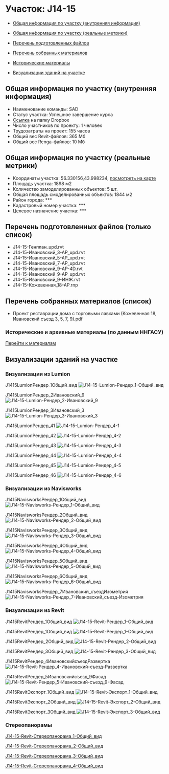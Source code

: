 # Участок: J14-15

* [Общая информация по участку (внутренняя информация)](#Chapter1)

* [Общая информация по участку (реальные метрики)](#Chapter2)

* [Перечень подготовленных файлов](#Chapter3)

* [Перечень собранных материалов](#Chapter4)

* [Исторические материалы](#Chapter5)

* [Визуализации зданий на участке](#Chapter6)

## <a id="Chapter1"></a> Общая информация по участку (внутренняя информация)
+ Наименование команды: SAD
+ Статус участка: Успешное завершение курса
+ [Ссылка](https://www.dropbox.com/sh/wvvgv1nw1iqred9/AAAF0bhaIh-L9gRFDyXOabIta/J14_15?dl=0) на папку Dropbox
+ Число участников по проекту: 1 человек
+ Трудозатраты на проект: 155 часов
+ Общий вес Revit-файлов: 365 Мб
+ Общий вес Renga-файлов: 10 Мб
## <a id="Chapter2"></a> Общая информация по участку (реальные метрики)
+ Координаты участка: 56.330156,43.998234, [посмотреть на карте](https://yandex.ru/maps/47/nizhny-novgorod/?ll=43.998234%2C56.330156&z=19)
+ Площадь участка: 1898 м2
+ Количество замоделированных объектов: 5 шт.
+ Общая площадь смоделированных объектов: 1844 м2
+ Район города: *** 
+ Кадастровый номер участка: *** 
+ Целевое назначение участка: *** 
## <a id="Chapter3"></a> Перечень подготовленных файлов (только список)
+ J14-15-Генплан_upd.rvt
+ J14-15-Ивановский_3-АР_upd.rvt
+ J14-15-Ивановский_5-АР_upd.rvt
+ J14-15-Ивановский_7-АР_upd.rvt
+ J14-15-Ивановский_9-АР-4D.rvt
+ J14-15-Ивановский_9-АР_upd.rvt
+ J14-15-Ивановский_9-ИНЖ.rvt
+ J14-15-Кожевенная_18-АР.rnp
## <a id="Chapter4"></a> Перечень собранных материалов (список)
+ Проект реставрации дома с торговыми лавками (Кожевенная 18, Ивановский съезд 3, 5, 7, 9).pdf
### <a id="Chapter5"></a> Исторические и архивные материалы (по данным ННГАСУ)
[Перейти к материалам](/BuidingsInfo/89deff02-43cb-433a-9567-ce520bdbf071/About.md)
## <a id="Chapter6"></a> Визуализации зданий на участке
### Визуализации из Lumion
J1415LumionРендер_1Общий_вид
![J14-15-Lumion-Рендер_1-Общий_вид](/Images/J14_15/J14-15-Lumion-Рендер_1-Общий_вид_Compressed.jpg)

J1415LumionРендер_2Ивановский_9
![J14-15-Lumion-Рендер_2-Ивановский_9](/Images/J14_15/J14-15-Lumion-Рендер_2-Ивановский_9_Compressed.jpg)

J1415LumionРендер_3Ивановский_3
![J14-15-Lumion-Рендер_3-Ивановский_3](/Images/J14_15/J14-15-Lumion-Рендер_3-Ивановский_3_Compressed.jpg)

J1415LumionРендер_41
![J14-15-Lumion-Рендер_4-1](/Images/J14_15/J14-15-Lumion-Рендер_4-1_Compressed.jpg)

J1415LumionРендер_42
![J14-15-Lumion-Рендер_4-2](/Images/J14_15/J14-15-Lumion-Рендер_4-2_Compressed.jpg)

J1415LumionРендер_43
![J14-15-Lumion-Рендер_4-3](/Images/J14_15/J14-15-Lumion-Рендер_4-3_Compressed.jpg)

J1415LumionРендер_44
![J14-15-Lumion-Рендер_4-4](/Images/J14_15/J14-15-Lumion-Рендер_4-4_Compressed.jpg)

J1415LumionРендер_45
![J14-15-Lumion-Рендер_4-5](/Images/J14_15/J14-15-Lumion-Рендер_4-5_Compressed.jpg)

J1415LumionРендер_46
![J14-15-Lumion-Рендер_4-6](/Images/J14_15/J14-15-Lumion-Рендер_4-6_Compressed.jpg)

### Визуализации из Navisworks
J1415NavisworksРендер_1Общий_вид
![J14-15-Navisworks-Рендер_1-Общий_вид](/Images/J14_15/J14-15-Navisworks-Рендер_1-Общий_вид_Compressed.jpg)

J1415NavisworksРендер_2Общий_вид
![J14-15-Navisworks-Рендер_2-Общий_вид](/Images/J14_15/J14-15-Navisworks-Рендер_2-Общий_вид_Compressed.jpg)

J1415NavisworksРендер_3Общий_вид
![J14-15-Navisworks-Рендер_3-Общий_вид](/Images/J14_15/J14-15-Navisworks-Рендер_3-Общий_вид_Compressed.jpg)

J1415NavisworksРендер_4Общий_вид
![J14-15-Navisworks-Рендер_4-Общий_вид](/Images/J14_15/J14-15-Navisworks-Рендер_4-Общий_вид_Compressed.jpg)

J1415NavisworksРендер_5Общий_вид
![J14-15-Navisworks-Рендер_5-Общий_вид](/Images/J14_15/J14-15-Navisworks-Рендер_5-Общий_вид_Compressed.jpg)

J1415NavisworksРендер_6Общий_вид
![J14-15-Navisworks-Рендер_6-Общий_вид](/Images/J14_15/J14-15-Navisworks-Рендер_6-Общий_вид_Compressed.jpg)

J1415NavisworksРендер_7Ивановский_съездИзометрия
![J14-15-Navisworks-Рендер_7-Ивановский_съезд-Изометрия](/Images/J14_15/J14-15-Navisworks-Рендер_7-Ивановский_съезд-Изометрия_Compressed.jpg)

### Визуализации из Revit
J1415RevitРендер_1Общий_вид
![J14-15-Revit-Рендер_1-Общий_вид](/Images/J14_15/J14-15-Revit-Рендер_1-Общий_вид_Compressed.jpg)

J1415RevitРендер_1Общий_вид
![J14-15-Revit-Рендер_1-Общий_вид](/Images/J14_15/J14-15-Revit-Рендер_1-Общий_вид_Compressed.jpg)

J1415RevitРендер_2Общий_вид
![J14-15-Revit-Рендер_2-Общий_вид](/Images/J14_15/J14-15-Revit-Рендер_2-Общий_вид_Compressed.jpg)

J1415RevitРендер_3Общий_вид
![J14-15-Revit-Рендер_3-Общий_вид](/Images/J14_15/J14-15-Revit-Рендер_3-Общий_вид_Compressed.jpg)

J1415RevitРендер_4ИвановскийсъездРазвертка
![J14-15-Revit-Рендер_4-Ивановский-съезд-Развертка](/Images/J14_15/J14-15-Revit-Рендер_4-Ивановский-съезд-Развертка_Compressed.jpg)

J1415RevitРендер_5Ивановскийсъезд_9Фасад
![J14-15-Revit-Рендер_5-Ивановский-съезд_9-Фасад](/Images/J14_15/J14-15-Revit-Рендер_5-Ивановский-съезд_9-Фасад_Compressed.jpg)

J1415RevitЭкспорт_1Общий_вид
![J14-15-Revit-Экспорт_1-Общий_вид](/Images/J14_15/J14-15-Revit-Экспорт_1-Общий_вид_Compressed.jpg)

J1415RevitЭкспорт_2Общий_вид
![J14-15-Revit-Экспорт_2-Общий_вид](/Images/J14_15/J14-15-Revit-Экспорт_2-Общий_вид_Compressed.jpg)

J1415RevitЭкспорт_3Общий_вид
![J14-15-Revit-Экспорт_3-Общий_вид](/Images/J14_15/J14-15-Revit-Экспорт_3-Общий_вид_Compressed.jpg)

### Стереопанорамы
[J14-15-Revit-Стереопанорама_1-Общий_вид](https://pano.autodesk.com/pano.html?url=jpgs/f50597f3-0afe-4dbf-b3e4-35cddef6dd99&version=2)

[J14-15-Revit-Стереопанорама_2-Общий_вид](https://pano.autodesk.com/pano.html?url=jpgs/cade1760-3386-4438-ab02-d3a8eb4127ba&version=2)

[J14-15-Revit-Стереопанорама_3-Общий_вид](https://pano.autodesk.com/pano.html?url=jpgs/287aa312-0e53-43d3-864c-d13576366597&version=2)

[J14-15-Revit-Стереопанорама_4-Общий_вид](https://pano.autodesk.com/pano.html?url=jpgs/d8ef1caa-5acb-4e32-b163-b74d1de95fac&version=2)

